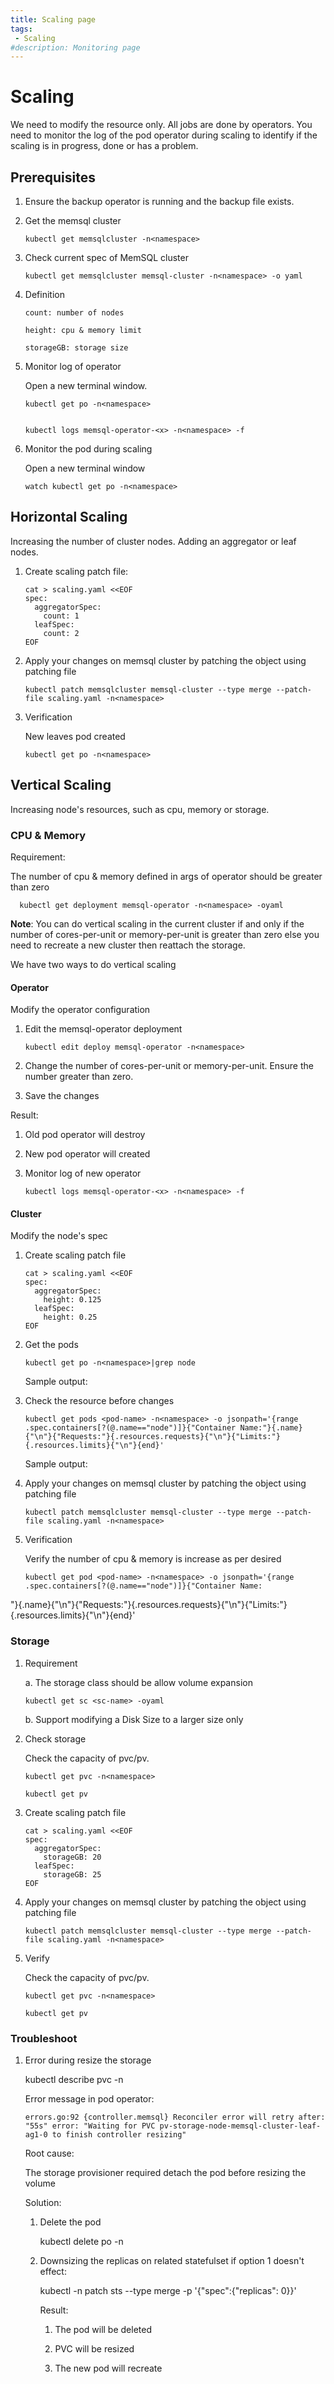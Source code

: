 ```yaml
---
title: Scaling page
tags:
 - Scaling
#description: Monitoring page
---
```


# Scaling

We need to modify the resource only. All jobs are done by operators. You
need to monitor the log of the pod operator during scaling to identify
if the scaling is in progress, done or has a problem.

## Prerequisites

1.  Ensure the backup operator is running and the backup file exists.

2.  Get the memsql cluster

        kubectl get memsqlcluster -n<namespace>

3.  Check current spec of MemSQL cluster

        kubectl get memsqlcluster memsql-cluster -n<namespace> -o yaml

4.  Definition

        count: number of nodes

        height: cpu & memory limit

        storageGB: storage size

5.  Monitor log of operator

    Open a new terminal window.

        kubectl get po -n<namespace>


        kubectl logs memsql-operator-<x> -n<namespace> -f


6.  Monitor the pod during scaling

    Open a new terminal window

        watch kubectl get po -n<namespace>


## Horizontal Scaling

Increasing the number of cluster nodes. Adding an aggregator or leaf
nodes.

1.  Create scaling patch file:

        cat > scaling.yaml <<EOF
        spec:
          aggregatorSpec:
            count: 1
          leafSpec:
            count: 2
        EOF


2.  Apply your changes on memsql cluster by patching the object using patching file

        kubectl patch memsqlcluster memsql-cluster --type merge --patch-file scaling.yaml -n<namespace>


3.  Verification

    New leaves pod created

        kubectl get po -n<namespace>


## Vertical Scaling

Increasing node's resources, such as cpu, memory or storage.

### CPU & Memory

Requirement:

The number of cpu & memory defined in args of operator should be greater
than zero

      kubectl get deployment memsql-operator -n<namespace> -oyaml


**Note**: You can do vertical scaling in the current cluster if and only if the number of cores-per-unit or memory-per-unit is greater than zero else you need to recreate a new cluster then reattach the storage.

We have two ways to do vertical scaling

#### Operator

Modify the operator configuration

1.  Edit the memsql-operator deployment

        kubectl edit deploy memsql-operator -n<namespace>


2.  Change the number of cores-per-unit or memory-per-unit. Ensure the number greater than zero.

3.  Save the changes

Result:

1.  Old pod operator will destroy

2.  New pod operator will created

3.  Monitor log of new operator

        kubectl logs memsql-operator-<x> -n<namespace> -f



#### Cluster

Modify the node's spec

1.  Create scaling patch file

        cat > scaling.yaml <<EOF
        spec:
          aggregatorSpec:
            height: 0.125
          leafSpec:
            height: 0.25
        EOF


2.  Get the pods

        kubectl get po -n<namespace>|grep node

    Sample output:


3.  Check the resource before changes

        kubectl get pods <pod-name> -n<namespace> -o jsonpath='{range .spec.containers[?(@.name=="node")]}{"Container Name:"}{.name}{"\n"}{"Requests:"}{.resources.requests}{"\n"}{"Limits:"}{.resources.limits}{"\n"}{end}'

    Sample output:


4.  Apply your changes on memsql cluster by patching the object using patching file

        kubectl patch memsqlcluster memsql-cluster --type merge --patch-file scaling.yaml -n<namespace>

5.  Verification

    Verify the number of cpu & memory is increase as per desired

        kubectl get pod <pod-name> -n<namespace> -o jsonpath='{range .spec.containers[?(@.name=="node")]}{"Container Name:
"}{.name}{"\n"}{"Requests:"}{.resources.requests}{"\n"}{"Limits:"}{.resources.limits}{"\n"}{end}'


### Storage

1.  Requirement

    a.  The storage class should be allow volume expansion

        kubectl get sc <sc-name> -oyaml


    b.  Support modifying a Disk Size to a larger size only

2.  Check storage

    Check the capacity of pvc/pv.

        kubectl get pvc -n<namespace>

        kubectl get pv


3.  Create scaling patch file

        cat > scaling.yaml <<EOF
        spec:
          aggregatorSpec:
            storageGB: 20
          leafSpec:
            storageGB: 25
        EOF


4.  Apply your changes on memsql cluster by patching the object using patching file

        kubectl patch memsqlcluster memsql-cluster --type merge --patch-file scaling.yaml -n<namespace>

5.  Verify

    Check the capacity of pvc/pv.

        kubectl get pvc -n<namespace>

        kubectl get pv


### Troubleshoot

1.  Error during resize the storage

    kubectl describe pvc <pvc-name> -n<namespace>

    
    Error message in pod operator:

        errors.go:92 {controller.memsql} Reconciler error will retry after: "55s" error: "Waiting for PVC pv-storage-node-memsql-cluster-leaf-ag1-0 to finish controller resizing"

    Root cause:

    The storage provisioner required detach the pod before resizing the volume

    Solution:

    1.  Delete the pod

        kubectl delete po <pod-name> -n<namespace>

    2.  Downsizing the replicas on related statefulset if option 1 doesn't effect:

        kubectl -n<namespace> patch sts <statefulset-name> --type merge -p '{"spec":{"replicas": 0}}'

        Result:

        1.  The pod will be deleted

        2.  PVC will be resized

        3.  The new pod will recreate
